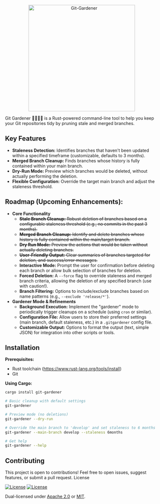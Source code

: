 <p align="center">
    <picture>
      <source media="(prefers-color-scheme: dark)" srcset="https://github.com/lucaspere/rust_projects/assets/46873546/0cb6ec24-93c9-46c2-a70c-d97b9b215df7">
      <source media="(prefers-color-scheme: light)" srcset="https://github.com/lucaspere/rust_projects/assets/46873546/0cb6ec24-93c9-46c2-a70c-d97b9b215df7">
      <img alt="Git-Gardener" title="Ferris Gardener" src="https://github.com/lucaspere/rust_projects/assets/46873546/0cb6ec24-93c9-46c2-a70c-d97b9b215df7" height="350px">
    </picture>
</p>



Git Gardener 🌿🧑🏽‍🌾 is a Rust-powered command-line tool to help you keep your Git repositories tidy by pruning stale and merged branches.

## Key Features

* **Staleness Detection:** Identifies branches that haven't been updated within a specified timeframe (customizable, defaults to 3 months).
* **Merged Branch Cleanup:** Finds branches whose history is fully contained within your main branch.
* **Dry-Run Mode:** Preview which branches would be deleted, without actually performing the deletion.
* **Flexible Configuration:** Override the target main branch and adjust the staleness threshold.

## Roadmap (Upcoming Enhancements):
*   **Core Functionality**
      *   ~~**Stale Branch Cleanup:** Robust deletion of branches based on a configurable staleness threshold (e.g., no commits in the past 3 months).~~
      *   ~~**Merged Branch Cleanup:**  Identify and delete branches whose history is fully contained within the main/target branch.~~
      *   ~~**Dry Run Mode:** Preview the actions that would be taken without actually deleting branches.~~
      *   ~~**User-Friendly Output:** Clear summaries of branches targeted for deletion, and success/error messages.~~
      *   **Interactive Mode:** Prompt the user for confirmation before deleting each branch or allow bulk selection of branches for deletion.
      *   **Forced Deletion:** A `--force` flag to override staleness and merged branch criteria, allowing the deletion of any specified branch (use with caution!).
      *   **Branch Filtering:** Options to include/exclude branches based on name patterns (e.g., `--exclude 'release/*'`).
*   **Gardener Mode & Refinements**
      *   **Background Execution:**  Implement the "gardener" mode to periodically trigger cleanups on a schedule (using `cron` or similar).
      *   **Configuration File:**  Allow users to store their preferred settings (main branch, default staleness, etc.) in a `.gitgardener` config file.
      *   **Customizable Output:**  Options to format the output (text, simple JSON) for integration into other scripts or tools.



## Installation

**Prerequisites:**
* Rust toolchain (https://www.rust-lang.org/tools/install)
* Git

**Using Cargo:**
```bash
cargo install git-gardener

# Basic cleanup with default settings
git-gardener

# Preview mode (no deletions)
git-gardener --dry-run

# Override the main branch to 'develop' and set staleness to 6 months
git-gardener --main-branch develop --staleness 6months 

# Get help
git-gardener --help
```

## Contributing

This project is open to contributions! Feel free to open issues, suggest features, or submit a pull request.
License


[![License](https://img.shields.io/badge/license-Apache%202.0-blue?style=flat-square)](LICENSE-APACHE)
[![License](https://img.shields.io/badge/license-MIT-blue?style=flat-square)](LICENSE-MIT)

Dual-licensed under [Apache 2.0](LICENSE-APACHE) or [MIT](LICENSE-MIT).
